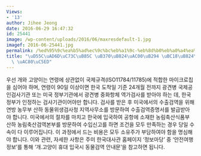```yaml
---
Views:
- '13'
author: Jihee Jeong
date: 2016-06-29 16:47:32
id: 25441
image: /wp-content/uploads/2016/06/maxresdefault-1.jpg
imagef: 2016-06-25441.jpg
permalink: /%ed%95%9c%ea%b5%ad%ec%9c%bc%eb%a1%9c-%eb%8d%b0%eb%a0%a4%ea%b0%80%eb%8a%94-%eb%b0%98%eb%a0%a4%eb%8f%99%eb%ac%bc-%ea%b2%80%ec%97%ad/
title: "\uD55C\uAD6D\uC73C\uB85C \uB370\uB824\uAC00\uB294 \uBC18\uB824\uB3D9\uBB3C\
  \ \uAC80\uC5ED"
---
```


우선 개와 고양이는 연령에 상관없이 국제규격(ISO11784/11785)에 적합한 마이크로칩을 심어야 하며, 연령이 90일 이상이면 한국 도착일 기준 24개월 전까지 광견병 국제공인검사기관 또는 미국 정부기관에서 광견병 중화항체 역가검사를 받아야 하는 데, 한국 정부가 인정하는 검사기관이어야만 합니다. 검사를 받은 후 미국에서의 수출검역을 위해 연방 농무부 산하 동물위생검사청 지역사무소를 방문하여 수출검역증명서를 발급받아야 합니다. 미국에서의 절차를 마치고 한국에 입국하여 공항에 소재한 농림축산식품부 산하 농림축산검역본부를 방문하여 수입신고를 하면 조건을 모두 만족하는 경우 당일 수속이 다 이루어집니다. 이 과정에서 드는 비용은 모두 소유주가 부담하여야 함을 명심해야 합니다. 이와 관련, 자세한 사항은 주미 한국대사관 홈페이지 ‘정보마당’ 중 ‘안전여행정보’를 통해 ‘개.고양이 휴대 입국시 동물검역 안내문’을 참고하면 됩니다.